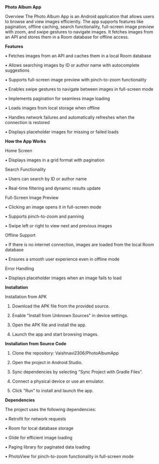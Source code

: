 **Photo Album App**

Overview
The Photo Album App is an Android application that allows users to browse and view images efficiently. The app supports features like pagination, offline caching, search functionality, full-screen image preview with zoom, and swipe gestures to navigate images. It fetches images from an API and stores them in a Room database for offline access.

**Features**

•	Fetches images from an API and caches them in a local Room database

•	Allows searching images by ID or author name with autocomplete suggestions

•	Supports full-screen image preview with pinch-to-zoom functionality

•	Enables swipe gestures to navigate between images in full-screen mode

•	Implements pagination for seamless image loading

•	Loads images from local storage when offline

•	Handles network failures and automatically refreshes when the connection is restored

•	Displays placeholder images for missing or failed loads

**How the App Works**

Home Screen

•	Displays images in a grid format with pagination

Search Functionality

•	Users can search by ID or author name

•	Real-time filtering and dynamic results update

Full-Screen Image Preview

•	Clicking an image opens it in full-screen mode

•	Supports pinch-to-zoom and panning

•	Swipe left or right to view next and previous images

Offline Support

•	If there is no internet connection, images are loaded from the local Room database

•	Ensures a smooth user experience even in offline mode

Error Handling

•	Displays placeholder images when an image fails to load


**Installation**

Installation from APK

1.	Download the APK file from the provided source.

2.	Enable "Install from Unknown Sources" in device settings.

3.	Open the APK file and install the app.

4.	Launch the app and start browsing images.

**Installation from Source Code**

1.	Clone the repository: 
    Vaishnavi2306/PhotoAlbumApp

2.	Open the project in Android Studio.

3.	Sync dependencies by selecting "Sync Project with Gradle Files".

4.	Connect a physical device or use an emulator.

5.	Click "Run" to install and launch the app.

**Dependencies**

The project uses the following dependencies:

•	Retrofit for network requests

•	Room for local database storage

•	Glide for efficient image loading

•	Paging library for paginated data loading

•	PhotoView for pinch-to-zoom functionality in full-screen mode

